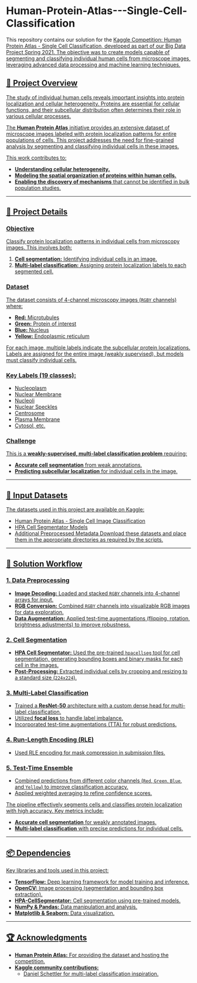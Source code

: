 # Human-Protein-Atlas---Single-Cell-Classification
This repository contains our solution for the <u>Kaggle Competition: Human Protein Atlas - Single Cell Classification, developed as part of our Big Data Project Spring 2021. The objective was to create models capable of segmenting and classifying individual human cells from microscope images, leveraging advanced data processing and machine learning techniques.

## 📖 Project Overview

The study of individual human cells reveals important insights into protein localization and cellular heterogeneity. Proteins are essential for cellular functions, and their subcellular distribution often determines their role in various cellular processes.

The **Human Protein Atlas** initiative provides an extensive dataset of microscope images labeled with protein localization patterns for entire populations of cells. This project addresses the need for fine-grained analysis by segmenting and classifying individual cells in these images.

This work contributes to:
- **Understanding cellular heterogeneity.**
- **Modeling the spatial organization of proteins within human cells.**
- **Enabling the discovery of mechanisms** that cannot be identified in bulk population studies.

---

## 🧬 Project Details
### Objective
Classify protein localization patterns in individual cells from microscopy images. This involves both:
1. **Cell segmentation:** Identifying individual cells in an image.
2. **Multi-label classification:** Assigning protein localization labels to each segmented cell.


### Dataset
The dataset consists of 4-channel microscopy images (`RGBY` channels) where:
- **Red:** Microtubules
- **Green:** Protein of interest
- **Blue:** Nucleus
- **Yellow:** Endoplasmic reticulum

For each image, multiple labels indicate the subcellular protein localizations. Labels are assigned for the entire image (weakly supervised), but models must classify individual cells.


### Key Labels (19 classes):
- Nucleoplasm
- Nuclear Membrane
- Nucleoli
- Nuclear Speckles
- Centrosome
- Plasma Membrane
- Cytosol, etc.

### Challenge
This is a **weakly-supervised, multi-label classification problem** requiring:
- **Accurate cell segmentation** from weak annotations.
- **Predicting subcellular localization** for individual cells in the image.

---
## 📂 Input Datasets

The datasets used in this project are available on Kaggle:

- [Human Protein Atlas - Single Cell Image Classification](https://www.kaggle.com/competitions/hpa-single-cell-image-classification/data)
- [HPA Cell Segmentator Models](https://www.kaggle.com/datasets/rdizzl3/hpacellsegmentatormodelweights/data)
- [Additional Preprocessed Metadata](https://www.kaggle.com/datasets/dschettler8845/hpa-sample-submission-with-extra-metadata)
Download these datasets and place them in the appropriate directories as required by the scripts.

---

## 🚀 Solution Workflow

### 1. Data Preprocessing
- **Image Decoding:** Loaded and stacked `RGBY` channels into 4-channel arrays for input.
- **RGB Conversion:** Combined `RGBY` channels into visualizable RGB images for data exploration.
- **Data Augmentation:** Applied test-time augmentations (flipping, rotation, brightness adjustments) to improve robustness.

### 2. Cell Segmentation
- **HPA Cell Segmentator:** Used the pre-trained `hpacellseg` tool for cell segmentation, generating bounding boxes and binary masks for each cell in the images.
- **Post-Processing:** Extracted individual cells by cropping and resizing to a standard size (`224x224`).

### 3. Multi-Label Classification
- Trained a **ResNet-50** architecture with a custom dense head for multi-label classification.
- Utilized **focal loss** to handle label imbalance.
- Incorporated test-time augmentations (TTA) for robust predictions.

### 4. Run-Length Encoding (RLE)
- Used RLE encoding for mask compression in submission files.

### 5. Test-Time Ensemble
- Combined predictions from different color channels (`Red`, `Green`, `Blue`, and `Yellow`) to improve classification accuracy.
- Applied weighted averaging to refine confidence scores.

The pipeline effectively segments cells and classifies protein localization with high accuracy. Key metrics include:
- **Accurate cell segmentation** for weakly annotated images.
- **Multi-label classification** with precise predictions for individual cells.

---

## 📦 Dependencies

Key libraries and tools used in this project:
- **TensorFlow:** Deep learning framework for model training and inference.
- **OpenCV:** Image processing (segmentation and bounding box extraction).
- **HPA-CellSegmentator:** Cell segmentation using pre-trained models.
- **NumPy & Pandas:** Data manipulation and analysis.
- **Matplotlib & Seaborn:** Data visualization.

---

## 🏆 Acknowledgments

- **Human Protein Atlas:** For providing the dataset and hosting the competition.
- **Kaggle community contributions:**
  - [Daniel Schettler](https://www.kaggle.com/dschettler8845) for multi-label classification inspiration.
